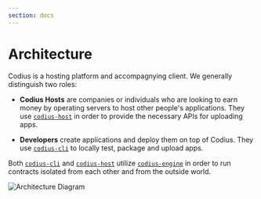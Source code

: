 ```yaml
---
section: docs
---
```


# Architecture

Codius is a hosting platform and accompagnying client. We generally distinguish two roles:

* **Codius Hosts** are companies or individuals who are looking to earn money by operating servers to host other people's applications. They use [`codius-host`](https://github.com/codius/host) in order to provide the necessary APIs for uploading apps.

* **Developers** create applications and deploy them on top of Codius. They use [`codius-cli`](https://github.com/codius/cli) to locally test, package and upload apps.

Both [`codius-cli`](https://github.com/codius/cli) and [`codius-host`](https://github.com/codius/host) utilize [`codius-engine`](https://github.com/codius/engine) in order to run contracts isolated from each other and from the outside world.

![Architecture Diagram](/assets/img/docs/architecture-overview.png)
